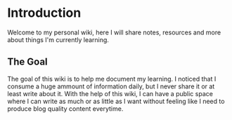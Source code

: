 # Introduction

Welcome to my personal wiki, here I will share notes, resources and more about things I'm currently learning.

## The Goal

The goal of this wiki is to help me document my learning. I noticed that I consume a huge ammount of information daily, but I never share it or at least write about it. With the help of this wiki, I can have a public space where I can write as much or as little as I want without feeling like I need to produce blog quality content everytime.

